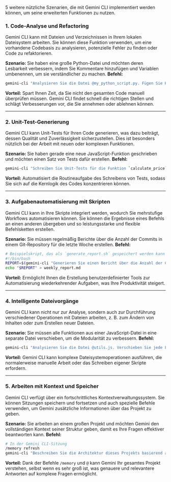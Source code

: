 5 weitere nützliche Szenarien, die mit Gemini CLI implementiert werden können, um seine erweiterten Funktionen zu nutzen.

### 1. **Code-Analyse und Refactoring**

Gemini CLI kann mit Dateien und Verzeichnissen in Ihrem lokalen Dateisystem arbeiten. Sie können diese Funktion verwenden, um eine vorhandene Codebasis zu analysieren, potenzielle Fehler zu finden oder Code zu refaktorieren.

**Szenario:** Sie haben eine große Python-Datei und möchten deren Lesbarkeit verbessern, indem Sie Kommentare hinzufügen und Variablen umbenennen, um sie verständlicher zu machen.
**Befehl:**

```bash
gemini-cli "Analysieren Sie die Datei @my_python_script.py. Fügen Sie Kommentare zu jeder Funktion und Variable hinzu. Wenn Variablennamen nicht aussagekräftig sind, schlagen Sie passendere vor."
```

**Vorteil:** Spart Ihnen Zeit, da Sie nicht den gesamten Code manuell überprüfen müssen. Gemini CLI findet schnell die richtigen Stellen und schlägt Verbesserungen vor, die Sie annehmen oder ablehnen können.

-----

### 2. **Unit-Test-Generierung**

Gemini CLI kann Unit-Tests für Ihren Code generieren, was dazu beiträgt, dessen Qualität und Zuverlässigkeit sicherzustellen. Dies ist besonders nützlich bei der Arbeit mit neuen oder komplexen Funktionen.

**Szenario:** Sie haben gerade eine neue JavaScript-Funktion geschrieben und möchten einen Satz von Tests dafür erstellen.
**Befehl:**

```bash
gemini-cli "Schreiben Sie Unit-Tests für die Funktion `calculate_price` in der Datei @product_logic.js. Die Tests sollten verschiedene Szenarien abdecken, einschließlich Grenzfälle."
```

**Vorteil:** Automatisiert die Routineaufgabe des Schreibens von Tests, sodass Sie sich auf die Kernlogik des Codes konzentrieren können.

-----

### 3. **Aufgabenautomatisierung mit Skripten**

Gemini CLI kann in Ihre Skripte integriert werden, wodurch Sie mehrstufige Workflows automatisieren können. Sie können die Ergebnisse eines Befehls an einen anderen übergeben und so leistungsstarke und flexible Befehlsketten erstellen.

**Szenario:** Sie müssen regelmäßig Berichte über die Anzahl der Commits in einem Git-Repository für die letzte Woche erstellen.
**Befehl:**

```bash
# Beispielskript, das als `generate_report.sh` gespeichert werden kann
#!/bin/bash
REPORT=$(gemini-cli "Generieren Sie einen Bericht über die Anzahl der Commits in diesem Repository für die letzte Woche, unter Verwendung von git log. Der Bericht sollte im Format einer Aufzählungsliste vorliegen.")
echo "$REPORT" > weekly_report.md
```

**Vorteil:** Ermöglicht Ihnen die Erstellung benutzerdefinierter Tools zur Automatisierung wiederkehrender Aufgaben, was Ihre Produktivität steigert.

-----

### 4. **Intelligente Dateivorgänge**

Gemini CLI kann nicht nur zur Analyse, sondern auch zur Durchführung verschiedener Operationen mit Dateien arbeiten, z. B. zum Ändern von Inhalten oder zum Erstellen neuer Dateien.

**Szenario:** Sie müssen alle Funktionen aus einer JavaScript-Datei in eine separate Datei verschieben, um die Modularität zu verbessern.
**Befehl:**

```bash
gemini-cli "Analysieren Sie die Datei @utils.js. Verschieben Sie jede Funktion in eine separate Datei und benennen Sie sie nach der Funktion. Entfernen Sie die Funktionen aus der Originaldatei und ersetzen Sie sie durch Importe."
```

**Vorteil:** Gemini CLI kann komplexe Dateisystemoperationen ausführen, die normalerweise manuelle Arbeit oder das Schreiben eigener Skripte erfordern.

-----

### 5. **Arbeiten mit Kontext und Speicher**

Gemini CLI verfügt über ein fortschrittliches Kontextverwaltungssystem. Sie können Sitzungen speichern und fortsetzen und auch spezielle Befehle verwenden, um Gemini zusätzliche Informationen über das Projekt zu geben.

**Szenario:** Sie arbeiten an einem großen Projekt und möchten Gemini den vollständigen Kontext seiner Struktur geben, damit es Ihre Fragen effektiver beantworten kann.
**Befehl:**

```bash
# In der Gemini CLI-Sitzung
/memory refresh
gemini-cli "Beschreiben Sie die Architektur dieses Projekts basierend auf den Dateien im aktuellen Verzeichnis."
```

**Vorteil:** Dank der Befehle `/memory` und `@` kann Gemini Ihr gesamtes Projekt verstehen, selbst wenn es sehr groß ist, was genauere und relevantere Antworten auf komplexe Fragen ermöglicht.
